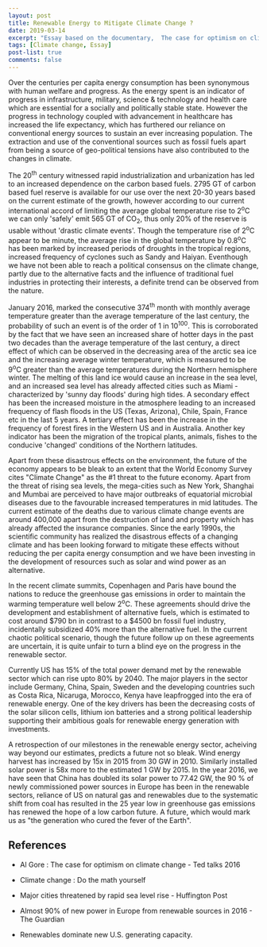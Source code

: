 ```yaml
---
layout: post
title: Renewable Energy to Mitigate Climate Change ?
date: 2019-03-14
excerpt: "Essay based on the documentary,  The case for optimism on climate change"
tags: [Climate change, Essay]
post-list: true
comments: false
---
```

Over the centuries per capita energy consumption has been synonymous with human welfare and progress. As the energy spent is an indicator of progress in  infrastructure, military, science & technology and health care which are essential for a socially and politically stable state. However the progress in technology coupled with advancement in healthcare has increased the life expectancy, which has furthered our reliance on conventional energy sources to sustain an ever increasing population. The extraction and use of the conventional sources such as fossil fuels apart from being a source of geo-political tensions have also contributed to the changes in climate.

The 20<sup>th</sup> century witnessed rapid industrialization and urbanization has led to an increased dependence on the carbon based fuels. 2795 GT of carbon based fuel reserve is available for our use over the next 20-30 years based on the current estimate of the growth, however according to our current international accord of limiting the average global temperature rise to 2<sup>o</sup>C we can only 'safely' emit 565 GT of CO<sub>2</sub>, thus only 20% of the reserve is usable without 'drastic climate events'. Though the temperature rise of 2<sup>o</sup>C appear to be minute, the average rise in the global temperature by 0.8<sup>o</sup>C has been marked by increased periods of droughts in the tropical regions, increased frequency of cyclones such as Sandy and  Haiyan. Eventhough we have not been able to reach a political consensus on the climate change, partly due to the alternative facts and the influence of traditional fuel industries in protecting their interests, a definite trend can be observed from the nature.

January 2016, marked the consecutive 374<sup>th</sup> month with monthly average temperature greater than the average temperature of the last century, the probability of such an event is of the order of 1 in 10<sup>100</sup>. This is corroborated by the fact that we have seen an increased share of hotter days in the past two decades than the average temperature of the last century, a direct effect of which can be observed in the decreasing area of the arctic sea ice  and the increasing average winter temperature, which is measured to be 9<sup>o</sup>C greater than the average temperatures during the Northern hemisphere winter. The melting of this land ice would cause an increase in the sea level, and an increased sea level has already affected cities such as Miami - characterized by 'sunny day floods' during high tides. A secondary effect has been the increased moisture in the atmosphere leading to an increased frequency of flash floods in the US (Texas, Arizona), Chile, Spain, France etc in the last 5 years. A tertiary effect has been the increase in the frequency of forest fires in the Western US and in Australia. Another key indicator has been the migration of the tropical plants, animals, fishes to the conducive 'changed' conditions of the Northern latitudes.

Apart from these disastrous effects on the environment, the future of the economy appears to be bleak to an extent that the World Economy Survey cites "Climate Change" as the #1 threat to the future economy. Apart from the threat of rising sea levels, the mega-cities such as New York, Shanghai and Mumbai are perceived to have major outbreaks of equatorial microbial diseases due to the favourable increased temperatures in mid latitudes. The current estimate of the deaths due to various climate change events are around 400,000 apart from the destruction of land and property which has already affected the insurance companies. Since the early 1990s, the scientific community has realized the disastrous effects of a changing climate  and has been looking forward to mitigate these effects  without reducing the per capita energy consumption and we have been investing in the development of resources such as solar and wind power as an alternative.

In the recent climate summits, Copenhagen and Paris have bound the nations to reduce the greenhouse gas emissions in order to maintain the warming temperature well below 2<sup>o</sup>C. These agreements should drive the development and establishment of alternative fuels, which is estimated to cost around $790 bn in contrast to a $4500 bn fossil fuel industry, incidentally subsidized 40% more than the alternative fuel. In the current chaotic political scenario, though the future follow up on these agreements are uncertain, it is quite unfair to turn a blind eye on the progress in the renewable sector.

Currently US has 15% of the total power demand met by the renewable sector which can rise upto 80% by 2040. The major players in the sector include Germany, China, Spain, Sweden and the developing countries such as Costa Rica, Nicaruga, Morocco, Kenya have leapfrogged into the era of renewable energy. One of the key drivers has been the decreasing costs of the solar silicon cells, lithium ion batteries and a strong political leadership supporting their ambitious goals for renewable energy generation with investments.

A retrospection of our milestones in the renewable energy sector, acheiving way beyond our estimates, predicts a future not so bleak. Wind energy harvest has increased by 15x in 2015 from 30 GW in 2010. Similarly installed solar power is 58x more to the estimated 1 GW by 2015. In the year 2016, we have seen that China has doubled its solar power to 77.42 GW, the 90 % of newly commissioned power sources in Europe has been in the renewable sectors, reliance of US on natural gas and renewables due to the systematic shift from coal has resulted in the 25 year low in greenhouse gas emissions has renewed the hope of a low carbon future. A future, which would mark us as "the generation who cured the fever of the Earth".

## References

* Al Gore : The case for optimism on climate change - Ted talks 2016

* Climate change : Do the math yourself

* Major cities threatened by rapid sea level rise - Huffington Post

* Almost 90% of new power in Europe from renewable sources in 2016 - The Guardian

* Renewables dominate new U.S. generating capacity.
